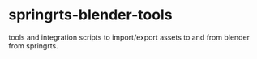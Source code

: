springrts-blender-tools
=======================

tools and integration scripts to import/export assets to and from blender from springrts.